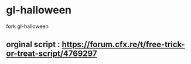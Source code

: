 # gl-halloween
fork gl-halloween
## orginal script : https://forum.cfx.re/t/free-trick-or-treat-script/4769297
